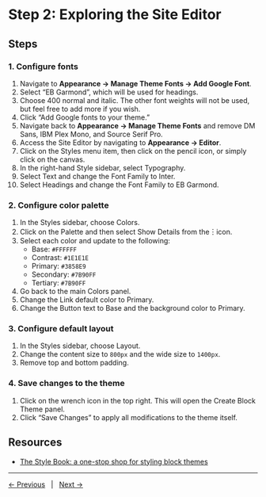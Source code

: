 # Step 2: Exploring the Site Editor

## Steps

### 1. Configure fonts
1. Navigate to **Appearance → Manage Theme Fonts → Add Google Font**.
2. Select “EB Garmond”, which will be used for headings.
3. Choose 400 normal and italic. The other font weights will not be used, but feel free to add more if you wish.
4. Click “Add Google fonts to your theme.”
5. Navigate back to **Appearance → Manage Theme Fonts** and remove DM Sans, IBM Plex Mono, and Source Serif Pro.
6. Access the Site Editor by navigating to **Appearance → Editor**.
7. Click on the Styles menu item, then click on the pencil icon, or simply click on the canvas.
8. In the right-hand Style sidebar, select Typography.
9. Select Text and change the Font Family to Inter.
10. Select Headings and change the Font Family to EB Garmond.

### 2. Configure color palette
1. In the Styles sidebar, choose Colors.
2. Click on the Palette and then select Show Details from the︙icon.
3. Select each color and update to the following:
    - Base: `#FFFFFF`
    - Contrast: `#1E1E1E`
    - Primary: `#3858E9`
    - Secondary: `#7B90FF`
    - Tertiary: `#7B90FF`
4. Go back to the main Colors panel.
5. Change the Link default color to Primary.
6. Change the Button text to Base and the background color to Primary.

### 3. Configure default layout
1. In the Styles sidebar, choose Layout.
2. Change the content size to `800px` and the wide size to `1400px`.
3. Remove top and bottom padding.

### 4. Save changes to the theme
1. Click on the wrench icon in the top right. This will open the Create Block Theme panel.
2. Click “Save Changes” to apply all modifications to the theme itself.


## Resources
- [The Style Book: a one-stop shop for styling block themes](https://developer.wordpress.org/news/2023/06/the-style-book-a-one-stop-shop-for-styling-block-themes/)

---
[← Previous](/steps/step-1/readme.md) &nbsp;&nbsp;|&nbsp;&nbsp; [Next →](/steps/step-3/readme.md)